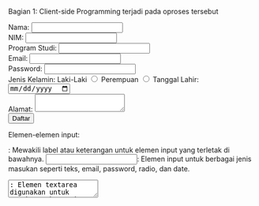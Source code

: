 Bagian 1: Client-side Programming
terjadi pada oproses tersebut
 <form action="" method="post">
            <label for="nama">Nama:</label>
            <input type="text" id="nama" name="nama" required><br>
            <label for="nim">NIM:</label>
            <input type="text" id="nim" name="nim" required><br>
            <label for="program_studi">Program Studi:</label>
            <input type="text" id="program_studi" name="program_studi" required><br>
            <label for="email">Email:</label>
            <input type="email" id="email" name="email" required><br>
            <label for="pw">Password:</label>
            <input type="password" id="pw" name="pw" required><br> <!-- Ganti type menjadi password -->
            <label for="jenis_kelamin">Jenis Kelamin:</label>
            <label for="laki">Laki-Laki</label>
            <input type="radio" id="laki" name="jenis_kelamin" value="Laki-Laki" required>
            <label for="perempuan">Perempuan</label>
            <input type="radio" id="perempuan" name="jenis_kelamin" value="Perempuan" required>
            <label for="tgl_lahir">Tanggal Lahir:</label>
            <input type="date" id="tgl_lahir" name="tgl_lahir" required><br>
            <label for="alamat">Alamat:</label>
            <textarea id="alamat" name="alamat" required></textarea><br>
            <input type="submit" value="Daftar">
        </form>

Elemen-elemen input:

<label>: Mewakili label atau keterangan untuk elemen input yang terletak di bawahnya.
<input>: Elemen input untuk berbagai jenis masukan seperti teks, email, password, radio, dan date.
<textarea>: Elemen textarea digunakan untuk masukan teks panjang, seperti alamat.
<input type="password">: Input jenis ini digunakan untuk memasukkan kata sandi. Ketika diisi, nilai yang dimasukkan akan disembunyikan (berbentuk titik atau bintang) untuk keamanan.
<input type="radio">: Input jenis ini digunakan untuk pilihan radio button, di mana pengguna hanya bisa memilih salah satu dari beberapa opsi. Pilihan ini dikelompokkan bersama dengan menggunakan atribut name yang sama.
<input type="date">: Input jenis ini memberikan antarmuka kalender untuk memilih tanggal.

----------------------------------------------------------------------------------------------------------------------------------------------------------------------------------------------------------------

Bagian 2: Server-side Programming (Bobot: 30%)
pada proses ini terdapat post dan get

if ($_SERVER["REQUEST_METHOD"] == "POST") {
    $userDataProcessor = new UserDataProcessor($conn);

    $nama = $_POST['nama'];
    $nim = $_POST['nim'];
    $program_studi = $_POST['program_studi'];
    $email = $_POST['email'];
    $pw = $_POST['pw'];
    $jenis_kelamin = $_POST['jenis_kelamin'];
    $tgl_lahir = $_POST['tgl_lahir'];
    $alamat = $_POST['alamat'];

    $userDataProcessor->addData($nama, $nim, $program_studi, $email, $pw, $jenis_kelamin, $tgl_lahir, $alamat);
}
?>
<form method="get" action="">
    Cari NIM: <input type="number" name="nim" placeholder="Masukkan NIM..." required>
    <input type="submit" class="tombol_login" value="Cari">
</form>

<?php
include("koneksi.php");

if ($_SERVER["REQUEST_METHOD"] == "GET") {
    if (isset($_GET['nim'])) {
        $nim = $_GET['nim'];

        // Prepared statement untuk menghindari SQL Injection
        $sql = "SELECT * FROM nama WHERE nim LIKE ?";
        $stmt = $conn->prepare($sql);
        $stmt->bind_param("s", $nim);
        $stmt->execute();
        $result = $stmt->get_result();

        if ($result->num_rows > 0) {
            echo "Data Ditemukan: ";
            echo "<table border='1'>
                <tr>
                    <th>Nama</th>
                    <th>NIM</th>
                    <th>Program Studi</th>
                    <th>Email</th>
                    <th>Password</th>
                    <th>Jenis Kelamin</th>
                    <th>Tanggal Lahir</th>
                    <th>Alamat</th>
                </tr>";
            while ($row = $result->fetch_assoc()) {
                echo "<tr>
                    <td>" . $row["nama"] . "</td>
                    <td>" . $row["nim"] . "</td>
                    <td>" . $row["program_studi"] . "</td>
                    <td>" . $row["email"] . "</td>
                    <td>" . $row["pw"] . " </td>
                    <td>" . $row["jenis_kelamin"] . "</td>
                    <td>" . $row["tgl_lahir"] . "</td>
                    <td>" . $row["alamat"] . "</td>
                </tr>";
            }
            echo "</table>";
        } else {
            echo "Data dengan nama '$nim' tidak ditemukan.";
        }

        // Tutup statement dan koneksi setelah penggunaan
        $stmt->close();
        $conn->close();
    }
}

PROSES OOP TERJADI PADA
session_start();

class UserDataProcessor {
    private $conn;

    public function __construct($conn) {
        $this->conn = $conn;
    }

    public function addData($nama, $nim, $program_studi, $email, $pw, $jenis_kelamin, $tgl_lahir, $alamat) {
        $query = "INSERT INTO nama (nama, nim, program_studi, email, pw, jenis_kelamin, tgl_lahir, alamat) VALUES (?, ?, ?, ?, ?, ?, ?, ?)";
        $stmt = $this->conn->prepare($query);

        // Bind parameter ke prepared statement
        $stmt->bind_param("ssssssss", $nama, $nim, $program_studi, $email, $pw, $jenis_kelamin, $tgl_lahir, $alamat);

        // Eksekusi pernyataan persiapan
        if ($stmt->execute()) {
            echo "Data berhasil ditambahkan.";
        } else {
            echo "Error: " . $query . "<br>" . $stmt->error;
        }

        $stmt->close();
        header("Location: table.php");
    }
}
kode ditas tenasuk kedalam php dengan paradigma Pemrograman Berorientasi Objek (OOP). Terdapat kelas UserDataProcessor yang memiliki metode __construct sebagai konstruktor dan addData sebagai metode yang bertanggung jawab untuk menambahkan data ke dalam database.
Berikut adalah penjelasan singkat mengenai struktur kodenya:

session_start();: Fungsi ini digunakan untuk memulai sesi di PHP. Diperlukan jika Anda berencana menggunakan variabel sesi.
class UserDataProcessor: Ini adalah definisi kelas yang berfungsi untuk memproses data pengguna.
private $conn;: Properti $conn digunakan untuk menyimpan koneksi ke database.
public function __construct($conn): Ini adalah konstruktor kelas yang menerima parameter koneksi dan menginisialisasi properti $conn.
public function addData($nama, $nim, $program_studi, $email, $pw, $jenis_kelamin, $tgl_lahir, $alamat): Ini adalah metode yang digunakan untuk menambahkan data ke dalam database. Metode ini menerima parameter data pengguna, mempersiapkan pernyataan SQL dengan prepared statement, mengikat parameter, mengeksekusi pernyataan, dan kemudian mengarahkan pengguna ke halaman "table.php".
$stmt->bind_param("ssssssss", $nama, $nim, $program_studi, $email, $pw, $jenis_kelamin, $tgl_lahir, $alamat);: Ini adalah bagian dari prepared statement yang digunakan untuk mengikat nilai-nilai parameter ke dalam pernyataan SQL.
if ($stmt->execute()) { echo "Data berhasil ditambahkan."; } else { echo "Error: " . $query . "<br>" . $stmt->error; }: Ini adalah bagian yang mengeksekusi pernyataan SQL dan memberikan pesan kesalahan jika eksekusi gagal.
$stmt->close();: Ini adalah bagian yang menutup pernyataan persiapan setelah pengguna data berhasil ditambahkan.
header("Location: table.php");: Ini mengarahkan pengguna ke halaman "table.php" setelah data berhasil ditambahkan.

-----------------------------------------------------------------------------------------------------------------------------------------------------------------------------------------------------------------

Bagian 3: Database Management
CREATE TABLE nama(
    nama VARCHAR (30) NOT NULL,
    nim INT (30) PRIMARY KEY,
    program_studi VARCHAR (30) NOT NULL,
    email VARCHAR (30) NOT NULL,
    pw VARCHAR(30) NOT NULL,
    jenis_kelamin VARCHAR (30) NOT NULL,
    tgl_lahir date NOT NULL,
    alamat VARCHAR(20) NOT NULL
);

CREATE TABLE akun(
    nim INT (30) PRIMARY KEY ,
    email VARCHAR (30) NOT NULL,
    pw VARCHAR (100) NOT NULL
);

<?php 
$conn = new mysqli('localhost', 'root', '', 'nama');
?>
---------------------------------------------------------------------------------------------------------------------------------------------------------------------------------------------------------------
Bagian 4: State Management

<?php
session_start();

class UserDataProcessor {
    private $conn;

    public function __construct($conn) {
        $this->conn = $conn;
    }

    public function addData($nama, $nim, $program_studi, $email, $pw, $jenis_kelamin, $tgl_lahir, $alamat) {
        $query = "INSERT INTO nama (nama, nim, program_studi, email, pw, jenis_kelamin, tgl_lahir, alamat) VALUES (?, ?, ?, ?, ?, ?, ?, ?)";
        $stmt = $this->conn->prepare($query);

        // Bind parameter ke prepared statement
        $stmt->bind_param("ssssssss", $nama, $nim, $program_studi, $email, $pw, $jenis_kelamin, $tgl_lahir, $alamat);

        // Eksekusi pernyataan persiapan
        if ($stmt->execute()) {
            echo "Data berhasil ditambahkan.";
        } else {
            echo "Error: " . $query . "<br>" . $stmt->error;
        }

        $stmt->close();
        header("Location: table.php");
    }
}
session_start();

if (!isset($_SESSION['nim'])) {
    header("Location: login.php");
}


Kode ini mendefinisikan kelas UserDataProcessor yang bertanggung jawab untuk memproses data pengguna.
Konstruktor kelas ini menerima koneksi sebagai parameter dan menyimpannya dalam properti $conn.
Terdapat metode addData yang digunakan untuk menambahkan data ke dalam database. Metode ini menggunakan prepared statement untuk mencegah serangan SQL injection.
Keseluruhan, kedua bagian kode tersebut berfungsi dalam konteks manajemen sesi pengguna. Bagian pertama adalah kelas yang bertanggung jawab untuk memproses data pengguna, sementara bagian kedua adalah langkah-langkah awal untuk memastikan bahwa pengguna memiliki sesi yang valid sebelum melanjutkan ke halaman lain.

---------------------------------------------------------------------------------------------------------------------------------------------------------------------------------------------------------------
Bagian Bonus: Hosting Aplikasi Web 
HOSTING MENGGUNAKAN INFINITY FREE KARENA GRATIS


Langkah-langkah Meng-host Aplikasi Web:

1. Pemilihan Penyedia Hosting: Pilih penyedia hosting yang sesuai dengan kebutuhan aplikasi web Anda. Periksa persyaratan sistem, dukungan teknis, dan harga.
2. Registrasi Domain: Jika belum memiliki domain, daftarlah di registrar domain. Pilih nama domain yang representatif dan mudah diingat.
3. Pemilihan Jenis Hosting: Pilih jenis hosting yang sesuai, seperti shared hosting, VPS (Virtual Private Server), atau cloud hosting, berdasarkan kebutuhan dan tingkat kontrol yang diinginkan.
4. Pengaturan Server: Konfigurasikan server dengan sistem operasi, server web (seperti Apache, Nginx), database server (seperti MySQL, PostgreSQL), dan bahasa pemrograman yang mendukung aplikasi Anda.
5. Unggah Aplikasi: Unggah file aplikasi Anda ke server menggunakan FTP atau alat unggahan file yang disediakan oleh penyedia hosting.
5. Konfigurasi Database: Jika aplikasi menggunakan database, konfigurasikan dan impor skema database ke server.
6. Pengaturan DNS: Atur pengaturan DNS agar domain mengarah ke alamat IP server hosting Anda.
7. Uji Aplikasi: Lakukan uji coba untuk memastikan aplikasi berfungsi seperti yang diharapkan di lingkungan hosting.


Pemilihan Penyedia Hosting:

1. Pemilihan penyedia hosting tergantung pada sejumlah faktor, seperti:
2. Skalabilitas: Apakah penyedia mendukung pertumbuhan aplikasi Anda.
3. Keandalan: Ketersediaan server dan dukungan teknis yang baik.
4. Keamanan: Fasilitas keamanan yang disediakan oleh penyedia.
5. Harga: Sesuaikan dengan anggaran yang dimiliki.


Keamanan Aplikasi Web:

1. Firewall: Terapkan firewall untuk melindungi server dari serangan jaringan.
2. SSL Certificate: Pasang SSL untuk mengamankan transmisi data antara server dan pengguna.
3. Update Rutin: Selalu perbarui sistem operasi, server web, dan aplikasi ke versi terbaru.
4. Backup Data: Lakukan pencadangan data secara rutin untuk mengatasi kehilangan data.
5. Pemindaian Keamanan: Gunakan alat pemindaian keamanan untuk mendeteksi potensi kerentanan.


Konfigurasi Server:

1. Load Balancing (jika diperlukan): Bagi lalu lintas aplikasi di antara beberapa server.
2. Caching: Terapkan caching untuk meningkatkan kinerja aplikasi.
3. Konfigurasi PHP (jika diperlukan): Sesuaikan konfigurasi PHP sesuai kebutuhan aplikasi.
4. Monitoring: Gunakan alat pemantauan untuk memantau kesehatan server dan kinerja aplikasi.

Jawaban diatas sudah mennjawab pertanyaan untuk bagian 5

